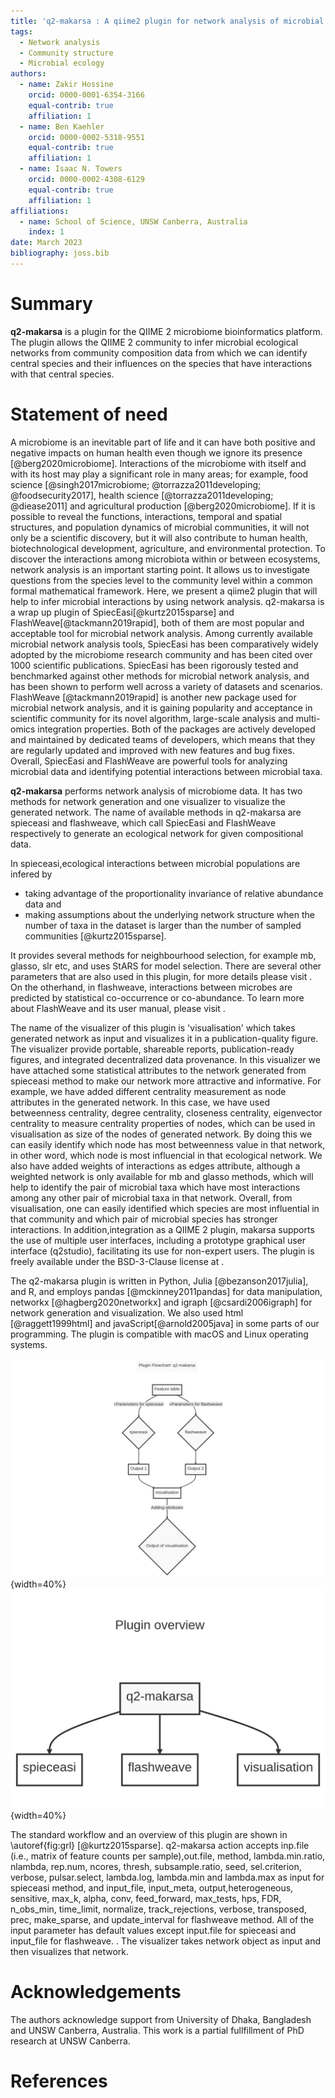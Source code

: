 ```yaml
---
title: 'q2-makarsa : A qiime2 plugin for network analysis of microbial data'
tags:
  - Network analysis
  - Community structure
  - Microbial ecology
authors:
  - name: Zakir Hossine
    orcid: 0000-0001-6354-3166
    equal-contrib: true
    affiliation: 1
  - name: Ben Kaehler
    orcid: 0000-0002-5318-9551 
    equal-contrib: true 
    affiliation: 1
  - name: Isaac N. Towers
    orcid: 0000-0002-4308-6129
    equal-contrib: true
    affiliation: 1
affiliations:
  - name: School of Science, UNSW Canberra, Australia
    index: 1
date: March 2023
bibliography: joss.bib
---
```


# Summary

**q2-makarsa** is a plugin for the QIIME 2 microbiome bioinformatics platform. The plugin allows the QIIME 2 community to infer microbial ecological networks from community composition data from which we can identify central species and their influences on the species that have interactions with that central species. 

# Statement of need

A microbiome is an inevitable part of life and it can have both positive and negative impacts on human health even though we ignore its presence [@berg2020microbiome]. Interactions of the microbiome with itself and with its host may play a significant role in many areas; for example, food science [@singh2017microbiome; @torrazza2011developing; @foodsecurity2017], health science [@torrazza2011developing; @diease2011] and agricultural production [@berg2020microbiome]. If it is possible to reveal the functions, interactions, temporal and spatial structures, and population dynamics of microbial communities, it will not only be a scientific discovery, but it will also contribute to human health, biotechnological development, agriculture, and environmental protection. To discover the interactions among microbiota within or between ecosystems, network analysis is an important starting point. It allows us to investigate questions from the species level to the community level within a common formal mathematical framework. Here, we present a qiime2 plugin that will help to infer microbial interactions by using network analysis. q2-makarsa is a wrap up plugin of SpiecEasi[@kurtz2015sparse] and FlashWeave[@tackmann2019rapid], both of them are most popular and acceptable tool for microbial network analysis. Among currently available microbial network analysis tools, SpiecEasi has been comparatively widely adopted by the microbiome research community and has been cited over 1000 scientific publications. SpiecEasi has been rigorously tested and benchmarked against other methods for microbial network analysis, and has been shown to perform well across a variety of datasets and scenarios. FlashWeave [@tackmann2019rapid] is another new package used for microbial network analysis, and it is gaining popularity and acceptance in scientific community for its novel algorithm, large-scale analysis and multi-omics integration properties. Both of the packages are actively developed and maintained by dedicated teams of developers, which means that they are regularly updated and improved with new features and bug fixes. Overall, SpiecEasi and FlashWeave are powerful tools for analyzing microbial data and identifying potential interactions between microbial taxa.

**q2-makarsa** performs network analysis of microbiome data. It has two methods for network generation and one visualizer to visualize the generated network.  The name of available methods in q2-makarsa are spieceasi and flashweave, which call SpiecEasi and FlashWeave respectively to generate an ecological network for given compositional data. 

In spieceasi,ecological interactions between microbial populations are infered by 

- taking advantage of the proportionality invariance of relative abundance data and 
- making assumptions about the underlying network structure when the number of taxa in the dataset is larger than the number of sampled communities [@kurtz2015sparse].

It provides several methods for neighbourhood selection, for example mb, glasso, slr etc, and uses StARS for model selection. There are several other parameters that are also used in this plugin, for more details please visit [](https://github.com/zdk123/SpiecEasi). 
On the otherhand, in flashweave, interactions between microbes are predicted by statistical co-occurrence or co-abundance. To learn more about FlashWeave and its user manual, please visit [](https://github.com/meringlab/FlashWeave.jl).

The name of the visualizer of this plugin is 'visualisation' which takes generated network as input and visualizes it in a publication-quality figure. The visualizer provide portable, shareable reports, publication-ready figures, and integrated decentralized data provenance. In this visualizer we have attached some statistical attributes to the network generated from spieceasi method to make our network more attractive and informative. For example, we have added different centrality measurement as node attributes in the generated network. In this case, we have used betweenness centrality, degree centrality, closeness centrality, eigenvector centrality to measure centrality properties of nodes, which can be used in visualisation as size of the nodes of generated network. By doing this we can easily identify which node has most betweenness value in that network, in other word, which node is most influencial in that ecological network. We also have added weights of interactions as edges attribute, although a weighted network is only available for mb and glasso methods, which will help to identify the pair of microbial taxa which have most interactions among any other pair of microbial taxa in that network. Overall, from visualisation, one can easily identified which species are most influential in that community and which pair of microbial species has stronger interactions. In addition,integration as a QIIME 2 plugin, makarsa supports the use of multiple user interfaces, including a prototype graphical user interface (q2studio), facilitating its use for non-expert users. The plugin is freely available under the BSD-3-Clause license at [](https://github.com/BenKaehler/makarsa).

The q2-makarsa plugin is written in Python, Julia [@bezanson2017julia], and R, and employs pandas [@mckinney2011pandas] for data manipulation, networkx [@hagberg2020networkx] and igraph [@csardi2006igraph] for network generation and visualization. We also used html [@raggett1999html] and javaScript[@arnold2005java] in some parts of our programming. The plugin is compatible with macOS and Linux operating systems.

![SpiecEasi pipeline.\label{fig:grl}](flowchart.png){width=40%}   ![SpiecEasi pipeline.\label{fig:grl}](overview.png){width=40%}

The standard workflow and an overview of this plugin are shown in \autoref{fig:grl} [@kurtz2015sparse]. q2-makarsa action accepts inp.file (i.e., matrix of feature counts per sample),out.file, method, lambda.min.ratio, nlambda, rep.num, ncores, thresh, subsample.ratio, seed, sel.criterion, verbose, pulsar.select, lambda.log, lambda.min and lambda.max as input for spieceasi method, and input_file,  input_meta, output,heterogeneous, sensitive, max_k, alpha, conv, feed_forward, max_tests, hps, FDR, n_obs_min, time_limit, normalize, track_rejections, verbose, transposed, prec, make_sparse, and update_interval for flashweave method. All of the input parameter has default values except input.file for spieceasi and input_file for flashweave. . The visualizer takes network object as input and then visualizes that network.

# Acknowledgements

The authors acknowledge support from University of Dhaka, Bangladesh and UNSW Canberra, Australia. This work is a partial fullfillment of PhD research at UNSW Canberra.
# References
